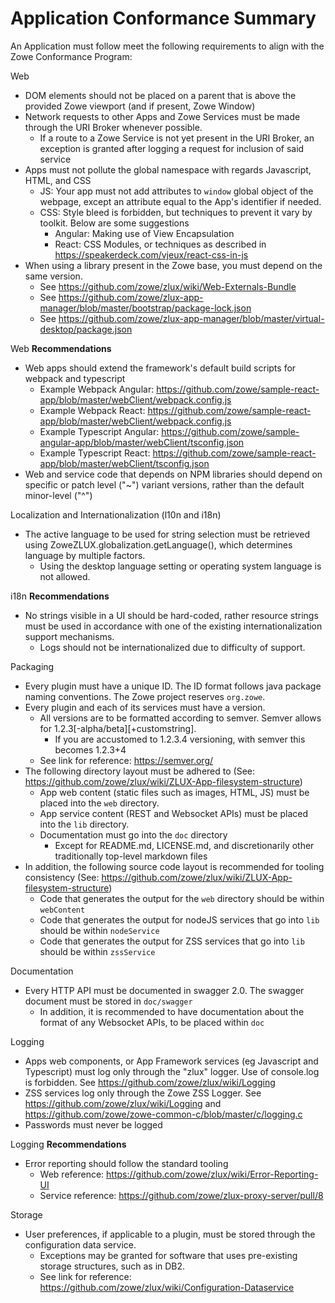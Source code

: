 # Application Conformance Summary

An Application must follow meet the following requirements to align with the Zowe Conformance Program:

Web
* DOM elements should not be placed on a parent that is above the provided Zowe viewport (and if present, Zowe Window)
* Network requests to other Apps and Zowe Services must be made through the URI Broker whenever possible.
    * If a route to a Zowe Service is not yet present in the URI Broker, an exception is granted after logging a request for inclusion of said service
* Apps must not pollute the global namespace with regards Javascript, HTML, and CSS
    * JS: Your app must not add attributes to `window` global object of the webpage, except an attribute equal to the App's identifier if needed.
    * CSS: Style bleed is forbidden, but techniques to prevent it vary by toolkit. Below are some suggestions
        * Angular: Making use of View Encapsulation
        * React: CSS Modules, or techniques as described in https://speakerdeck.com/vjeux/react-css-in-js
* When using a library present in the Zowe base, you must depend on the same version.
    * See https://github.com/zowe/zlux/wiki/Web-Externals-Bundle
    * See https://github.com/zowe/zlux-app-manager/blob/master/bootstrap/package-lock.json
    * See https://github.com/zowe/zlux-app-manager/blob/master/virtual-desktop/package.json
    
Web **Recommendations**
* Web apps should extend the framework's default build scripts for webpack and typescript
    * Example Webpack Angular: https://github.com/zowe/sample-react-app/blob/master/webClient/webpack.config.js
    * Example Webpack React: https://github.com/zowe/sample-react-app/blob/master/webClient/webpack.config.js
    * Example Typescript Angular: https://github.com/zowe/sample-angular-app/blob/master/webClient/tsconfig.json
    * Example Typescript React: https://github.com/zowe/sample-react-app/blob/master/webClient/tsconfig.json
* Web and service code that depends on NPM libraries should depend on specific or patch level ("~") variant versions, rather than the default minor-level ("^")

Localization and Internationalization (l10n and i18n)
* The active language to be used for string selection must be retrieved using ZoweZLUX.globalization.getLanguage(), which determines language by multiple factors.
    * Using the desktop language setting or operating system language is not allowed.

i18n **Recommendations**
* No strings visible in a UI should be hard-coded, rather resource strings must be used in accordance with one of the existing internationalization support mechanisms.
    * Logs should not be internationalized due to difficulty of support.

Packaging
* Every plugin must have a unique ID. The ID format follows java package naming conventions. The Zowe project reserves `org.zowe`.
* Every plugin and each of its services must have a version. 
    * All versions are to be formatted according to semver. Semver allows for 1.2.3[-alpha/beta][+customstring].
        * If you are accustomed to 1.2.3.4 versioning, with semver this becomes 1.2.3+4
    * See link for reference: https://semver.org/
* The following directory layout must be adhered to (See: https://github.com/zowe/zlux/wiki/ZLUX-App-filesystem-structure)
    * App web content (static files such as images, HTML, JS) must be placed into the `web` directory.
    * App service content (REST and Websocket APIs) must be placed into the `lib` directory.
    * Documentation must go into the `doc` directory
        * Except for README.md, LICENSE.md, and discretionarily other traditionally top-level markdown files
* In addition, the following source code layout is recommended for tooling consistency (See: https://github.com/zowe/zlux/wiki/ZLUX-App-filesystem-structure)
    * Code that generates the output for the `web` directory should be within `webContent`
    * Code that generates the output for nodeJS services that go into `lib` should be within `nodeService`
    * Code that generates the output for ZSS services that go into `lib` should be within `zssService`
    
Documentation
* Every HTTP API must be documented in swagger 2.0. The swagger document must be stored in `doc/swagger`
    * In addition, it is recommended to have documentation about the format of any Websocket APIs, to be placed within `doc`
    
Logging
* Apps web components, or App Framework services (eg Javascript and Typescript) must log only through the "zlux" logger.
  Use of console.log is forbidden. See https://github.com/zowe/zlux/wiki/Logging
* ZSS services log only through the Zowe ZSS Logger. See https://github.com/zowe/zlux/wiki/Logging and https://github.com/zowe/zowe-common-c/blob/master/c/logging.c
* Passwords must never be logged

Logging **Recommendations**
* Error reporting should follow the standard tooling
    * Web reference: https://github.com/zowe/zlux/wiki/Error-Reporting-UI
    * Service reference: https://github.com/zowe/zlux-proxy-server/pull/8

Storage
* User preferences, if applicable to a plugin, must be stored through the configuration data service.
  * Exceptions may be granted for software that uses pre-existing storage structures, such as in DB2.
  * See link for reference: https://github.com/zowe/zlux/wiki/Configuration-Dataservice
